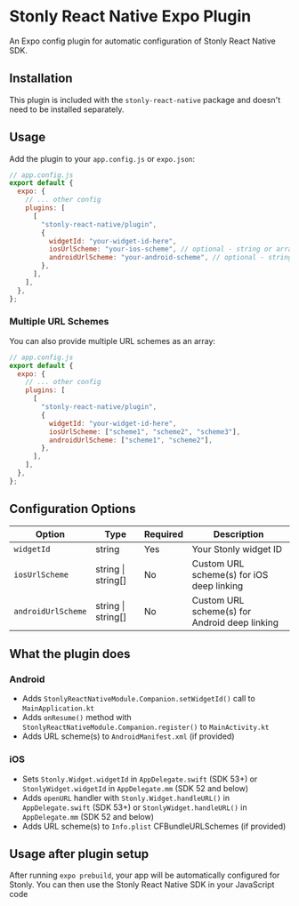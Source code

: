 # Stonly React Native Expo Plugin

An Expo config plugin for automatic configuration of Stonly React Native SDK.

## Installation

This plugin is included with the `stonly-react-native` package and doesn't need to be installed separately.

## Usage

Add the plugin to your `app.config.js` or `expo.json`:

```javascript
// app.config.js
export default {
  expo: {
    // ... other config
    plugins: [
      [
        "stonly-react-native/plugin",
        {
          widgetId: "your-widget-id-here",
          iosUrlScheme: "your-ios-scheme", // optional - string or array of strings
          androidUrlScheme: "your-android-scheme", // optional - string or array of strings
        },
      ],
    ],
  },
};
```

### Multiple URL Schemes

You can also provide multiple URL schemes as an array:

```javascript
// app.config.js
export default {
  expo: {
    // ... other config
    plugins: [
      [
        "stonly-react-native/plugin",
        {
          widgetId: "your-widget-id-here",
          iosUrlScheme: ["scheme1", "scheme2", "scheme3"],
          androidUrlScheme: ["scheme1", "scheme2"],
        },
      ],
    ],
  },
};
```

## Configuration Options

| Option | Type | Required | Description |
|--------|------|----------|-------------|
| `widgetId` | string | Yes | Your Stonly widget ID |
| `iosUrlScheme` | string \| string[] | No | Custom URL scheme(s) for iOS deep linking |
| `androidUrlScheme` | string \| string[] | No | Custom URL scheme(s) for Android deep linking |

## What the plugin does

### Android
- Adds `StonlyReactNativeModule.Companion.setWidgetId()` call to `MainApplication.kt`
- Adds `onResume()` method with `StonlyReactNativeModule.Companion.register()` to `MainActivity.kt`
- Adds URL scheme(s) to `AndroidManifest.xml` (if provided)

### iOS
- Sets `Stonly.Widget.widgetId` in `AppDelegate.swift` (SDK 53+) or `StonlyWidget.widgetId` in `AppDelegate.mm` (SDK 52 and below)
- Adds `openURL` handler with `Stonly.Widget.handleURL()` in `AppDelegate.swift` (SDK 53+) or `StonlyWidget.handleURL()` in `AppDelegate.mm` (SDK 52 and below)
- Adds URL scheme(s) to `Info.plist` CFBundleURLSchemes (if provided)

## Usage after plugin setup

After running `expo prebuild`, your app will be automatically configured for Stonly. You can then use the Stonly React Native SDK in your JavaScript code